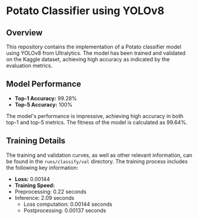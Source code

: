 # Potato Classifier using YOLOv8

## Overview

This repository contains the implementation of a Potato classifier model using YOLOv8 from Ultralytics. The model has been trained and validated on the Kaggle dataset, achieving high accuracy as indicated by the evaluation metrics.

## Model Performance

- **Top-1 Accuracy:** 99.28%
- **Top-5 Accuracy:** 100%

The model's performance is impressive, achieving high accuracy in both top-1 and top-5 metrics. The fitness of the model is calculated as 99.64%.

## Training Details

The training and validation curves, as well as other relevant information, can be found in the `runs/classify/val` directory. The training process includes the following key information:

- **Loss:** 0.00144
- **Training Speed:**
- Preprocessing: 0.22 seconds
- Inference: 2.09 seconds
  - Loss computation: 0.00144 seconds
  - Postprocessing: 0.00137 seconds
